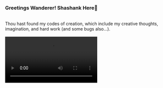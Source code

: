 ### Greetings Wanderer! Shashank Here👋
<br>
Thou hast found my codes of creation, which include my creative thoughts, imagination, and hard work (and some bugs also...).
<br>
<br>
<video src="welcome.gif">
